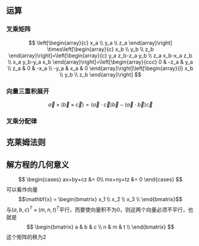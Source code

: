 ## 运算
### 叉乘矩阵
$$
\left[\begin{array}{c}
x_a \\
y_a \\
z_a
\end{array}\right] \times\left[\begin{array}{c}
x_b \\
y_b \\
z_b
\end{array}\right]=\left[\begin{array}{c}
y_a z_b-z_a y_b \\
z_a x_b-x_a z_b \\
x_a y_b-y_a x_b
\end{array}\right]=\left[\begin{array}{ccc}
0 & -z_a & y_a \\
z_a & 0 & -x_a \\
-y_a & x_a & 0
\end{array}\right]\left[\begin{array}{l}
x_b \\
y_b \\
z_b
\end{array}\right]
$$

### 向量三重积展开
$$\vec{a} \times(\vec{b} \times \vec{c})=(\vec{a} \cdot \vec{c}) \vec{b}-(\vec{a} \cdot \vec{b}) \vec{c}$$
### 叉乘分配律

## 克莱姆法则

## 解方程的几何意义
$$
\begin{cases}
ax+by+cz &= 0\\
mx+ny+tz &= 0
\end{cases}
$$
可以看作向量
$$\mathbf{x} = \begin{bmatrix}
x_1 \\
x_2 \\
x_3 \\
\end{bmatrix}$$
与$(a,b,c)^T\times(m,n,t)^T$平行，而要使向量积不为0，则这两个向量必须不平行，也就是$$
\begin{bmatrix}
a & b & c \\
n & m & t \\
\end{bmatrix}
$$这个矩阵的秩为2
